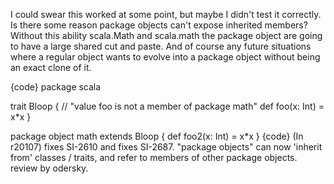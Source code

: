 I could swear this worked at some point, but maybe I didn't test it correctly.  Is there some reason package objects can't expose inherited members? Without this ability scala.Math and scala.math the package object are going to have a large shared cut and paste.  And of course any future situations where a regular object wants to evolve into a package object without being an exact clone of it.

{code}
package scala

trait Bloop {
  // "value foo is not a member of package math"
  def foo(x: Int) = x*x
}

package object math extends Bloop {
  def foo2(x: Int) = x*x
}
{code}
(In r20107) fixes SI-2610 and fixes SI-2687. "package objects" can now 'inherit from' classes / traits, and refer to members of other package objects. review by odersky.
